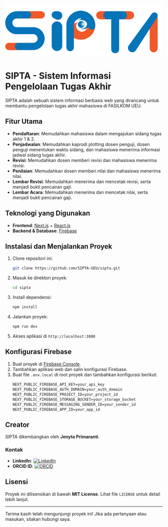 ![Poster SIPTA](https://github.com/SIPTA-UEU/.github/blob/main/img/sipta.png)

# SIPTA - Sistem Informasi Pengelolaan Tugas Akhir

SIPTA adalah sebuah sistem informasi berbasis web yang dirancang untuk membantu pengelolaan tugas akhir mahasiswa di FASILKOM UEU.

## Fitur Utama

- **Pendaftaran**: Memudahkan mahasiswa dalam mengajukan sidang tugas akhir 1 & 2.
- **Penjadwalan**: Memudahkan kaprodi plotting dosen penguji, dosen penguji menentukan waktu sidang, dan mahasiswa menerima informasi jadwal sidang tugas akhir.
- **Revisi**: Memudahkan dosen memberi revisi dan mahasiswa menerima revisi.
- **Penilaian**: Memudahkan dosen memberi nilai dan mahasiswa menerima nilai.
- **Lembar Revisi**: Memudahkan menerima dan mencetak revisi, serta menjadi bukti pencairan gaji.
- **Lembar Acara**: Memudahkan menerima dan mencetak nilai, serta menjadi bukti pencairan gaji.

## Teknologi yang Digunakan

- **Frontend**: [Next.js](https://nextjs.org/) + [React.js](https://react.dev/)
- **Backend & Database**: [Firebase](https://firebase.google.com/)

## Instalasi dan Menjalankan Proyek

1. Clone repositori ini:
   ```sh
   git clone https://github.com/SIPTA-UEU/sipta.git
   ```
2. Masuk ke direktori proyek:
   ```sh
   cd sipta
   ```
3. Install dependensi:
   ```sh
   npm install
   ```
4. Jalankan proyek:
   ```sh
   npm run dev
   ```
5. Akses aplikasi di `http://localhost:3000`

## Konfigurasi Firebase

1. Buat proyek di [Firebase Console](https://console.firebase.google.com/).
2. Tambahkan aplikasi web dan salin konfigurasi Firebase.
3. Buat file `.env.local` di root proyek dan tambahkan konfigurasi berikut:
   ```env
   NEXT_PUBLIC_FIREBASE_API_KEY=your_api_key
   NEXT_PUBLIC_FIREBASE_AUTH_DOMAIN=your_auth_domain
   NEXT_PUBLIC_FIREBASE_PROJECT_ID=your_project_id
   NEXT_PUBLIC_FIREBASE_STORAGE_BUCKET=your_storage_bucket
   NEXT_PUBLIC_FIREBASE_MESSAGING_SENDER_ID=your_sender_id
   NEXT_PUBLIC_FIREBASE_APP_ID=your_app_id
   ```

## Creator

SIPTA dikembangkan oleh **Jenyta Primaranti**.


### Kontak

- **LinkedIn**: [![LinkedIn](https://img.shields.io/badge/LinkedIn-Profile-blue?logo=linkedin)](https://www.linkedin.com/in/jenytaprimaranti)
- **ORCID ID**: [![ORCID](https://img.shields.io/badge/ORCID-Profile-green?logo=orcid)](https://orcid.org/0009-0001-3792-6259)

## Lisensi

Proyek ini dilisensikan di bawah **MIT License**. Lihat file `LICENSE` untuk detail lebih lanjut.

---

Terima kasih telah mengunjungi proyek ini! Jika ada pertanyaan atau masukan, silakan hubungi saya.
